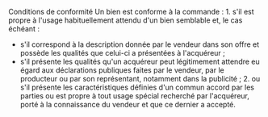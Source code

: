Conditions de conformité
Un bien est conforme à la commande :
1\. s'il est propre à l'usage habituellement attendu d'un bien semblable et, le cas échéant :
- s'il correspond à la description donnée par le vendeur dans son offre et possède les qualités que celui-ci a présentées à l'acquéreur ;
- s'il présente les qualités qu'un acquéreur peut légitimement attendre eu égard aux déclarations publiques faites par le vendeur, par le producteur ou par son représentant, notamment dans la publicité ;
2\. ou s'il présente les caractéristiques définies d'un commun accord par les parties ou est propre à tout usage spécial recherché par l'acquéreur, porté à la connaissance du vendeur et que ce dernier a accepté.